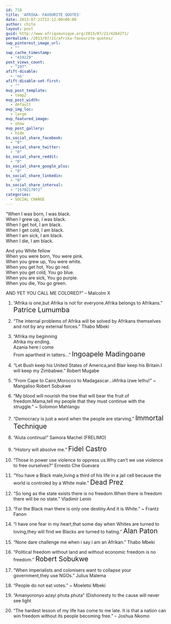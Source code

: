 ```yaml
---
id: 718
title: 'AFRIKA- FAVOURITE QUOTES'
date: 2013-07-21T22:12:00+00:00
author: chito
layout: post
guid: http://www.afriqueunique.org/2013/07/21/4264271/
permalink: /2013/07/21/afrika-favourite-quotes/
swp_pinterest_image_url:
  - ""
swp_cache_timestamp:
  - "419229"
post_views_count:
  - "197"
afift-disable:
  - 'no'
afift-disable-set-first:
  - ""
mvp_post_template:
  - temp2
mvp_post_width:
  - default
mvp_img_loc:
  - large
mvp_featured_image:
  - show
mvp_post_gallery:
  - hide
bs_social_share_facebook:
  - "0"
bs_social_share_twitter:
  - "0"
bs_social_share_reddit:
  - "0"
bs_social_share_google_plus:
  - "0"
bs_social_share_linkedin:
  - "0"
bs_social_share_interval:
  - "1570217072"
categories:
  - SOCIAL CHANGE
---
```

&#8220;When I was born, I was black.  
When I grew up, I was black.  
When I get hot, I am black.  
When I get cold, I am black.  
When I am sick, I am black.  
When I die, I am black.

And you White fellow  
When you were born, You were pink.  
When you grew up, You were white.  
When you get hot, You go red.  
When you get cold, You go blue.  
When you are sick, You go purple.  
When you die, You go green.

AND YET YOU CALL ME COLORED?&#8221; &#8211; Malcolm X

1. &#8220;Afrika is one,but Afrika is not for everyone.Afrika belongs to Afrikans.&#8221; <span style="font-size: 16pt;">Patrice Lumumba</span>

2. &#8220;The internal problems of Afrika will be solved by Afrikans themselves and not by any external forces.&#8221; Thabo Mbeki

3. &#8220;Afrika my beginning  
Afrika my ending.  
Azania here i come  
From apartheid in tatters&#8230;&#8221; <span style="font-size: 16pt;">Ingoapele Madingoane</span>

4. &#8220;Let Bush keep his United States of America,and Blair keep his Britain.I will keep my Zimbabwe.&#8221; Robert Mugabe

5. &#8220;From Cape to Cairo,Morocco to Madagascar&#8230;iAfrika izwe lethu!&#8221; ~ Mangaliso Robert Sobukwe

6. &#8220;My blood will nourish the tree that will bear the fruit of freedom.Mama,tell my people that they must continue with the struggle.&#8221; ~ Solomon Mahlangu

7. &#8220;Democracy is just a word when the people are starving.&#8221; <span style="font-size: 16pt;">Immortal Technique</span>

8. &#8220;Aluta continua!&#8221; Samora Machel (FRELIMO)

9. &#8220;History will absolve me.&#8221; <span style="font-size: 16pt;">Fidel Castro</span>

10. &#8220;Those in power use violence to oppress us.Why can&#8217;t we use violence to free ourselves?&#8221; Ernesto Che Guevara

11. &#8220;You have a Black male,living a third of his life in a jail cell because the world is controled by a White male.&#8221; <span style="font-size: 16pt;">Dead Prez</span>

12. &#8220;So long as the state exists there is no freedom.When there is freedom there will be no state.&#8221; Vladimir Lenin

13. &#8220;For the Black man there is only one destiny.And it is White.&#8221; ~ Frantz Fanon

14. &#8220;I have one fear in my heart,that some day when Whites are turned to loving,they will find we Blacks are turned to hating.&#8221; <span style="font-size: 16pt;">Alan Paton</span>

15. &#8220;None dare challenge me when i say i am an Afrikan.&#8221; Thabo Mbeki

16. &#8220;Political freedom without land and without economic freedom is no freedom.&#8221; <span style="font-size: 16pt;">Robert Sobukwe</span>

17. &#8220;When imperialists and colonisers want to collapse your government,they use NGOs.&#8221; Julius Malema

18. &#8220;People do not eat votes.&#8221; ~ Moeletsi Mbeki

19. &#8220;Amanyoronyo azayi phuta phuta&#8221; (Dishonesty to the cause will never see light

20. &#8220;The hardest lesson of my life has come to me late. It is that a nation can win freedom without its people becoming free.&#8221; &#8211; Joshua Nkomo